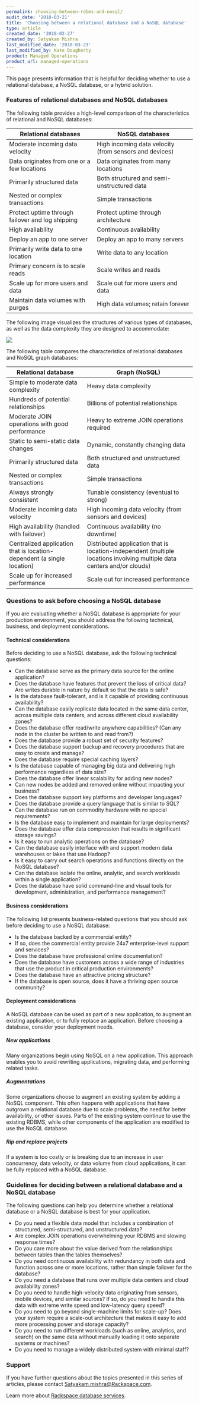 ```yaml
---
permalink: choosing-between-rdbms-and-nosql/
audit_date: '2018-03-21'
title: 'Choosing between a relational database and a NoSQL database'
type: article
created_date: '2018-02-27'
created_by: Satyakam Mishra
last_modified_date: '2018-03-23'
last_modified_by: Kate Dougherty
product: Managed Operations
product_url: managed-operations
---
```


This page presents information that is helpful for deciding whether to use a
relational database, a NoSQL database, or a hybrid solution.

### Features of relational databases and NoSQL databases

The following table provides a high-level comparison of the characteristics of
relational and NoSQL databases:

 | Relational databases                             | NoSQL databases                                        |
 |--------------------------------------------------|--------------------------------------------------------|
 | Moderate incoming data velocity                  | High incoming data velocity (from sensors and devices) |
 | Data originates from one or a few locations      | Data originates from many locations                    |
 | Primarily structured data                        | Both structured and semi-unstructured data             |
 | Nested or complex transactions                   | Simple transactions                                    |
 | Protect uptime through failover and log shipping | Protect uptime through architecture                    |
 | High availability                                | Continuous availability                                |
 | Deploy an app to one server    | Deploy an app to many servers                             |
 | Primarily write data to one location             | Write data to any location                             |
 | Primary concern is to scale reads                   | Scale writes and reads                                 |
 | Scale up for more users and data                     | Scale out for more users and data                          |
 | Maintain data volumes with purges                 | High data volumes; retain forever                      |

The following image visualizes the structures of various types of databases,
as well as the data complexity they are designed to accommodate:

<img src="{% asset_path intro-to-databases/data-complexity-value-in-relationships.png %}" />

The following table compares the characteristics of relational databases and
NoSQL graph databases:

| Relational database                                                    | Graph (NoSQL)                                                                                                           |
|------------------------------------------------------------------------|-------------------------------------------------------------------------------------------------------------------------|
| Simple to moderate data complexity                                     | Heavy data complexity                                                                                                   |
| Hundreds of potential relationships                                    | Billions of potential relationships                                                                                     |
| Moderate JOIN operations with good performance                         | Heavy to extreme JOIN operations required                                                                               |
| Static to semi-static data changes                                     | Dynamic, constantly changing data                                                                                       |
| Primarily structured data                                              | Both structured and unstructured data                                                                                   |
| Nested or complex transactions                                         | Simple transactions                                                                                                     |
| Always strongly consistent                                             | Tunable consistency (eventual to strong)                                                                                |
| Moderate incoming data velocity                                        | High incoming data velocity (from sensors and devices)                                                                  |
| High availability (handled with failover)                              | Continuous availability (no downtime)                                                                                   |
| Centralized application that is location-dependent (a single location) | Distributed application that is location-independent (multiple locations involving multiple data centers and/or clouds) |
| Scale up for increased performance                                     | Scale out for increased performance                                                                                     |

### Questions to ask before choosing a NoSQL database

If you are evaluating whether a NoSQL database is appropriate for your
production environment, you should address the following technical, business,
and deployment considerations.

#### Technical considerations

Before deciding to use a NoSQL database, ask the following technical
questions:  

- Can the database serve as the primary data source for the online application?
- Does the database have features that prevent the loss of critical data? Are
  writes durable in nature by default so that the data is safe?
- Is the database fault-tolerant, and is it capable of providing continuous
  availability?
- Can the database easily replicate data located in the same data center,
  across multiple data centers, and across different cloud availability zones?
- Does the database offer read/write anywhere capabilities? (Can any node in
  the cluster be written to and read from?)
- Does the database provide a robust set of security features?
- Does the database support backup and recovery procedures that are easy to
  create and manage?
- Does the database require special caching layers?
- Is the database capable of managing big data and delivering high performance
  regardless of data size?
- Does the database offer linear scalability for adding new nodes?
- Can new nodes be added and removed online without impacting your business?
- Does the database support key platforms and developer languages?
- Does the database provide a query language that is similar to SQL?
- Can the database run on commodity hardware with no special requirements?
- Is the database easy to implement and maintain for large deployments?
- Does the database offer data compression that results in significant storage
  savings?
- Is it easy to run analytic operations on the database?
- Can the database easily interface with and support modern data warehouses or
  lakes that use Hadoop?
- Is it easy to carry out search operations and functions directly on the
  NoSQL database?
- Can the database isolate the online, analytic, and search workloads within a
  single application?
- Does the database have solid command-line and visual tools for development,
  administration, and performance management?

#### Business considerations

The following list presents business-related questions that you should ask
before deciding to use a NoSQL database:

- Is the database backed by a commercial entity?
- If so, does the commercial entity provide 24x7 enterprise-level support and
  services?
- Does the database have professional online documentation?
- Does the database have customers across a wide range of industries that use
  the product in critical production environments?
- Does the database have an attractive pricing structure?
- If the database is open source, does it have a thriving open source
  community?

#### Deployment considerations

A NoSQL database can be used as part of a new application, to augment an
existing application, or to fully replace an application. Before choosing a
database, consider your deployment needs.

##### New applications

Many organizations begin using NoSQL on a new application. This approach
enables you to avoid rewriting applications, migrating data, and performing
related tasks.

##### Augmentations

Some organizations choose to augment an existing system by adding a NoSQL
component. This often happens with applications that have outgrown a
relational database due to scale problems, the need for better availability,
or other issues. Parts of the existing system continue to use the existing
RDBMS, while other components of the application are modified to use the NoSQL
database.

##### Rip and replace projects

If a system is too costly or is breaking due to an increase in user
concurrency, data velocity, or data volume from cloud applications, it can be
fully replaced with a NoSQL database.

### Guidelines for deciding between a relational database and a NoSQL database

The following questions can help you determine whether a relational database
or a NoSQL database is best for your application.

- Do you need a flexible data model that includes a combination of structured,
  semi-structured, and unstructured data?
- Are complex JOIN operations overwhelming your RDBMS and slowing response
  times?  
- Do you care more about the value derived from the relationships between
  tables than the tables themselves?
- Do you need continuous availability with redundancy in both data and
  function across one or more locations, rather than simple failover for the
  database?
- Do you need a database that runs over multiple data centers and cloud
  availability zones?
- Do you need to handle high-velocity data originating from sensors, mobile
  devices, and similar sources? If so, do you need to handle this data with
  extreme write speed and low-latency query speed?
- Do you need to go beyond single-machine limits for scale-up? Does your
  system require a scale-out architecture that makes it easy to add more
  processing power and storage capacity?
- Do you need to run different workloads (such as online, analytics, and
  search) on the same data without manually loading it onto separate systems
  or machines?
- Do you need to manage a widely distributed system with minimal staff?

### Support

If you have further questions about the topics presented in this series of
articles, please contact
[Satyakam.mishra@Rackspace.com](mailto:Satyakam.mishra@Rackspace.com).    

Learn more about [Rackspace database
services](https://www.rackspace.com/dba-services).
